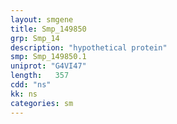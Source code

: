 ```yaml
---
layout: smgene
title: Smp_149850
grp: Smp_14
description: "hypothetical protein"
smp: Smp_149850.1
uniprot: "G4VI47"
length:   357
cdd: "ns"
kk: ns
categories: sm
---
```

